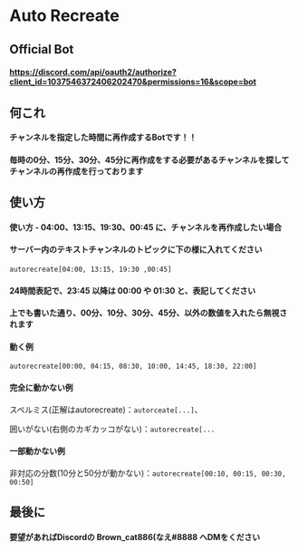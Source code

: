 # Auto Recreate


## Official Bot

#### https://discord.com/api/oauth2/authorize?client_id=1037546372406202470&permissions=16&scope=bot


## 何これ

#### チャンネルを指定した時間に再作成するBotです！！

#### 毎時の0分、15分、30分、45分に再作成をする必要があるチャンネルを探してチャンネルの再作成を行っております


## 使い方

#### 使い方 - 04:00、13:15、19:30、00:45 に、チャンネルを再作成したい場合

#### サーバー内のテキストチャンネルのトピックに下の様に入れてください

`autorecreate[04:00, 13:15, 19:30 ,00:45]`


#### 24時間表記で、23:45 以降は 00:00 や 01:30 と、表記してください

#### 上でも書いた通り、00分、10分、30分、45分、以外の数値を入れたら無視されます

#### 動く例
`autorecreate[00:00, 04:15, 08:30, 10:00, 14:45, 18:30, 22:00]`

#### 完全に動かない例
スペルミス(正解はautorecreate)：`autorceate[...]`、

囲いがない(右側のカギカッコがない)：`autorecreate[...`

#### 一部動かない例
非対応の分数(10分と50分が動かない)：`autorecreate[00:10, 00:15, 00:30, 00:50]`

## 最後に

#### 要望があればDiscordの Brown_cat886(なえ#8888 へDMをください
